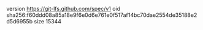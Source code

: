 version https://git-lfs.github.com/spec/v1
oid sha256:f60ddd08a85a18e9f6e0d6e761e0f517af14bc70dae2554de35188e2d5d6955b
size 15344
